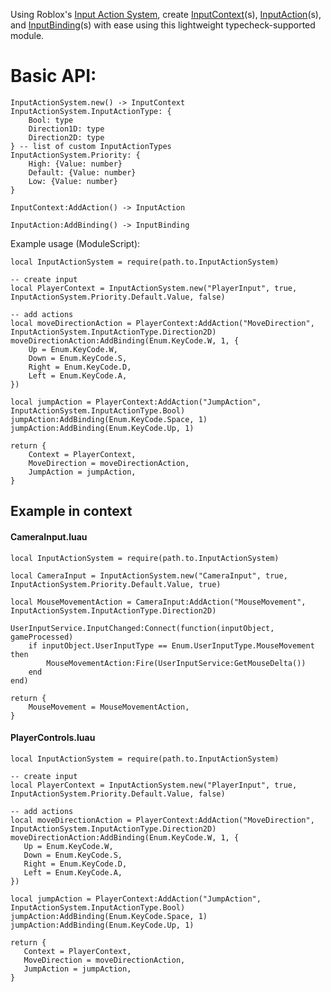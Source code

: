 Using Roblox's [Input Action System](https://devforum.roblox.com/t/studio-beta-new-input-action-system/3656214), create [InputContext](https://create.roblox.com/docs/reference/engine/classes/InputContext)(s), [InputAction](https://create.roblox.com/docs/reference/engine/classes/InputAction)(s), and [InputBinding](https://create.roblox.com/docs/reference/engine/classes/InputBinding)(s) with ease using this lightweight typecheck-supported module.

# Basic API:

```luau
InputActionSystem.new() -> InputContext
InputActionSystem.InputActionType: {
	Bool: type
	Direction1D: type
	Direction2D: type
} -- list of custom InputActionTypes
InputActionSystem.Priority: {
	High: {Value: number}
	Default: {Value: number}
	Low: {Value: number}
}

InputContext:AddAction() -> InputAction

InputAction:AddBinding() -> InputBinding
```

Example usage (ModuleScript):

```luau
local InputActionSystem = require(path.to.InputActionSystem)

-- create input
local PlayerContext = InputActionSystem.new("PlayerInput", true, InputActionSystem.Priority.Default.Value, false)

-- add actions
local moveDirectionAction = PlayerContext:AddAction("MoveDirection", InputActionSystem.InputActionType.Direction2D)
moveDirectionAction:AddBinding(Enum.KeyCode.W, 1, {
	Up = Enum.KeyCode.W,
	Down = Enum.KeyCode.S,
	Right = Enum.KeyCode.D,
	Left = Enum.KeyCode.A,
})

local jumpAction = PlayerContext:AddAction("JumpAction", InputActionSystem.InputActionType.Bool)
jumpAction:AddBinding(Enum.KeyCode.Space, 1)
jumpAction:AddBinding(Enum.KeyCode.Up, 1)

return {
	Context = PlayerContext,
	MoveDirection = moveDirectionAction,
	JumpAction = jumpAction,
}
```

## Example in context

#### CameraInput.luau

```luau
local InputActionSystem = require(path.to.InputActionSystem)

local CameraInput = InputActionSystem.new("CameraInput", true, InputActionSystem.Priority.Default.Value, true)

local MouseMovementAction = CameraInput:AddAction("MouseMovement", InputActionSystem.InputActionType.Direction2D)

UserInputService.InputChanged:Connect(function(inputObject, gameProcessed)
	if inputObject.UserInputType == Enum.UserInputType.MouseMovement then
		MouseMovementAction:Fire(UserInputService:GetMouseDelta())
	end
end)

return {
	MouseMovement = MouseMovementAction,
}
```

#### PlayerControls.luau

```luau
local InputActionSystem = require(path.to.InputActionSystem)

-- create input
local PlayerContext = InputActionSystem.new("PlayerInput", true, InputActionSystem.Priority.Default.Value, false)

-- add actions
local moveDirectionAction = PlayerContext:AddAction("MoveDirection", InputActionSystem.InputActionType.Direction2D)
moveDirectionAction:AddBinding(Enum.KeyCode.W, 1, {
   Up = Enum.KeyCode.W,
   Down = Enum.KeyCode.S,
   Right = Enum.KeyCode.D,
   Left = Enum.KeyCode.A,
})

local jumpAction = PlayerContext:AddAction("JumpAction", InputActionSystem.InputActionType.Bool)
jumpAction:AddBinding(Enum.KeyCode.Space, 1)
jumpAction:AddBinding(Enum.KeyCode.Up, 1)

return {
   Context = PlayerContext,
   MoveDirection = moveDirectionAction,
   JumpAction = jumpAction,
}
```
